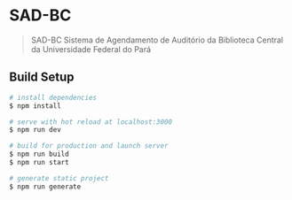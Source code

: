 # SAD-BC

> SAD-BC
> Sistema de Agendamento de Auditório da Biblioteca Central da Universidade Federal do Pará

## Build Setup

```bash
# install dependencies
$ npm install

# serve with hot reload at localhost:3000
$ npm run dev

# build for production and launch server
$ npm run build
$ npm run start

# generate static project
$ npm run generate
